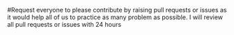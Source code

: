 #Request everyone to please contribute by raising pull requests or issues as it would help all of us to practice as many problem as possible. I will review all pull requests or issues with 24 hours
